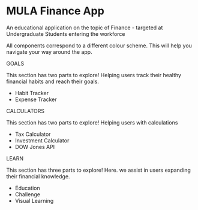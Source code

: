 # MULA Finance App

An educational application on the topic of Finance - targeted at Undergraduate Students entering the workforce

All components correspond to a different colour scheme. This will help you navigate your way around the app.

GOALS 

This section has two parts to explore! Helping users track their healthy financial habits and reach their goals.

- Habit Tracker
- Expense Tracker

CALCULATORS 

This section has two parts to explore! Helping users with calculations

- Tax Calculator
- Investment Calculator
- DOW Jones API

LEARN 

This section has three parts to explore! Here. we assist in users expanding their financial knowledge.

- Education
- Challenge
- Visual Learning


